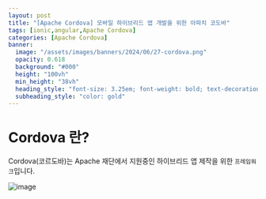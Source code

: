 ```yaml
---
layout: post
title: "[Apache Cordova] 모바일 하이브리드 앱 개발을 위한 아파치 코도바"
tags: [ionic,angular,Apache Cordova]
categories: [Apache Cordova]
banner:
  image: "/assets/images/banners/2024/06/27-cordova.png"
  opacity: 0.618
  background: "#000"
  height: "100vh"
  min_height: "38vh"
  heading_style: "font-size: 3.25em; font-weight: bold; text-decoration: underline"
  subheading_style: "color: gold"
---
```



# Cordova 란?

Cordova(코르도바)는 Apache 재단에서 지원중인 하이브리드 앱 제작을 위한 `프레임워크`입니다.




![image](https://github.com/yunsungjoong/yunsungjoong.github.io/assets/96567925/16dd3932-e796-4dba-9358-1f237dc44593)